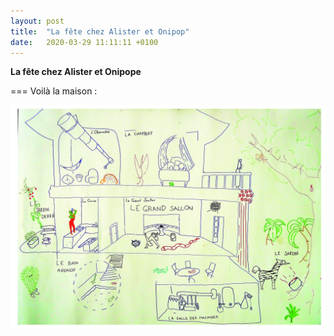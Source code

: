 ```yaml
---
layout: post
title:  "La fête chez Alister et Onipop"
date:   2020-03-29 11:11:11 +0100
---
```


**La fête chez Alister et Onipope**

===
Voilà la maison : 


![La Maison](https://github.com/edacook/Alistere-et-Onipop/blob/master/assets/PlanAeO.jpg)
